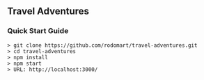 ## Travel Adventures 

### Quick Start Guide
```
> git clone https://github.com/rodomart/travel-adventures.git
> cd travel-adventures
> npm install
> npm start
> URL: http://localhost:3000/
```

